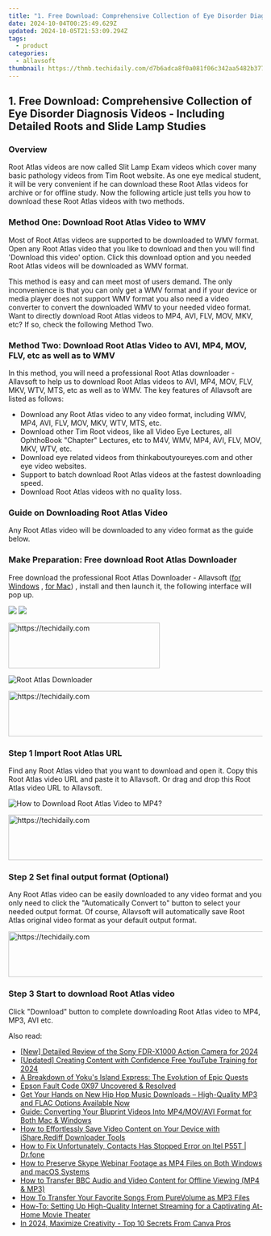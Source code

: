 ```yaml
---
title: "1. Free Download: Comprehensive Collection of Eye Disorder Diagnosis Videos - Including Detailed Roots and Slide Lamp Studies"
date: 2024-10-04T00:25:49.629Z
updated: 2024-10-05T21:53:09.294Z
tags:
  - product
categories:
  - allavsoft
thumbnail: https://thmb.techidaily.com/d7b6adca8f0a081f06c342aa5482b37710319db21786b9e9e3bb949855b9daba.jpg
---
```


## 1. Free Download: Comprehensive Collection of Eye Disorder Diagnosis Videos - Including Detailed Roots and Slide Lamp Studies

### Overview

Root Atlas videos are now called Slit Lamp Exam videos which cover many basic pathology videos from Tim Root website. As one eye medical student, it will be very convenient if he can download these Root Atlas videos for archive or for offline study. Now the following article just tells you how to download these Root Atlas videos with two methods.

### Method One: Download Root Atlas Video to WMV

Most of Root Atlas videos are supported to be downloaded to WMV format. Open any Root Atlas video that you like to download and then you will find 'Download this video' option. Click this download option and you needed Root Atlas videos will be downloaded as WMV format.

This method is easy and can meet most of users demand. The only inconvenience is that you can only get a WMV format and if your device or media player does not support WMV format you also need a video converter to convert the downloaded WMV to your needed video format. Want to directly download Root Atlas videos to MP4, AVI, FLV, MOV, MKV, etc? If so, check the following Method Two.

### Method Two: Download Root Atlas Video to AVI, MP4, MOV, FLV, etc as well as to WMV

In this method, you will need a professional Root Atlas downloader - Allavsoft to help us to download Root Atlas videos to AVI, MP4, MOV, FLV, MKV, WTV, MTS, etc as well as to WMV. The key features of Allavsoft are listed as follows:

* Download any Root Atlas video to any video format, including WMV, MP4, AVI, FLV, MOV, MKV, WTV, MTS, etc.
* Download other Tim Root videos, like all Video Eye Lectures, all OphthoBook "Chapter" Lectures, etc to M4V, WMV, MP4, AVI, FLV, MOV, MKV, WTV, etc.
* Download eye related videos from thinkaboutyoureyes.com and other eye video websites.
* Support to batch download Root Atlas videos at the fastest downloading speed.
* Download Root Atlas videos with no quality loss.

### Guide on Downloading Root Atlas Video

Any Root Atlas video will be downloaded to any video format as the guide below.

### Make Preparation: Free download Root Atlas Downloader

Free download the professional Root Atlas Downloader - Allavsoft ([for Windows](https://tools.techidaily.com/allavsoft/products/) , [for Mac](https://tools.techidaily.com/allavsoft/products/)) , install and then launch it, the following interface will pop up.

[![](https://www.allavsoft.com/how-to/../images/how-to/free-download-win.jpg)](https://tools.techidaily.com/allavsoft/products/) [![](https://www.allavsoft.com/how-to/../images/how-to/free-download-mac.jpg)](https://tools.techidaily.com/allavsoft/products/)

<!-- affiliate ads begin -->
<a href="https://aligracehair.sjv.io/c/5597632/2087234/19272" target="_top" id="2087234">
  <img src="//a.impactradius-go.com/display-ad/19272-2087234" border="0" alt="https://techidaily.com" width="300" height="90"/>
</a>
<img height="0" width="0" src="https://aligracehair.sjv.io/i/5597632/2087234/19272" style="position:absolute;visibility:hidden;" border="0" />
<!-- affiliate ads end -->

![Root Atlas Downloader](https://www.allavsoft.com/how-to/../images/allavsoft/screen-shot-600.jpg)

<!-- affiliate ads begin -->
<a href="https://imp.i357552.net/c/5597632/1001446/11832" target="_top" id="1001446">
  <img src="//a.impactradius-go.com/display-ad/11832-1001446" border="0" alt="https://techidaily.com" width="728" height="90"/>
</a>
<img height="0" width="0" src="https://imp.i357552.net/i/5597632/1001446/11832" style="position:absolute;visibility:hidden;" border="0" />
<!-- affiliate ads end -->

### Step 1 Import Root Atlas URL

Find any Root Atlas video that you want to download and open it. Copy this Root Atlas video URL and paste it to Allavsoft. Or drag and drop this Root Atlas video URL to Allavsoft.

![How to Download Root Atlas Video to MP4?](https://www.allavsoft.com/how-to/../images/how-to/download-rtmp-video/download-rtmp-video.jpg)

<!-- affiliate ads begin -->
<a href="https://appsumo.8odi.net/c/5597632/2087484/7443" target="_top" id="2087484">
  <img src="//a.impactradius-go.com/display-ad/7443-2087484" border="0" alt="https://techidaily.com" width="728" height="90"/>
</a>
<img height="0" width="0" src="https://appsumo.8odi.net/i/5597632/2087484/7443" style="position:absolute;visibility:hidden;" border="0" />
<!-- affiliate ads end -->

### Step 2 Set final output format (Optional)

Any Root Atlas video can be easily downloaded to any video format and you only need to click the "Automatically Convert to" button to select your needed output format. Of course, Allavsoft will automatically save Root Atlas original video format as your default output format.

<!-- affiliate ads begin -->
<a href="https://appsumo.8odi.net/c/5597632/2130890/7443" target="_top" id="2130890">
  <img src="//a.impactradius-go.com/display-ad/7443-2130890" border="0" alt="https://techidaily.com" width="728" height="90"/>
</a>
<img height="0" width="0" src="https://appsumo.8odi.net/i/5597632/2130890/7443" style="position:absolute;visibility:hidden;" border="0" />
<!-- affiliate ads end -->

### Step 3 Start to download Root Atlas video

Click "Download" button to complete downloading Root Atlas video to MP4, MP3, AVI etc.

<ins class="adsbygoogle"
     style="display:block"
     data-ad-format="autorelaxed"
     data-ad-client="ca-pub-7571918770474297"
     data-ad-slot="1223367746"></ins>

<ins class="adsbygoogle"
     style="display:block"
     data-ad-client="ca-pub-7571918770474297"
     data-ad-slot="8358498916"
     data-ad-format="auto"
     data-full-width-responsive="true"></ins>

<span class="atpl-alsoreadstyle">Also read:</span>
<div><ul>
<li><a href="https://fox-direct.techidaily.com/new-detailed-review-of-the-sony-fdr-x1000-action-camera-for-2024/"><u>[New] Detailed Review of the Sony FDR-X1000 Action Camera for 2024</u></a></li>
<li><a href="https://facebook-record-videos.techidaily.com/updated-creating-content-with-confidence-free-youtube-training-for-2024/"><u>[Updated] Creating Content with Confidence Free YouTube Training for 2024</u></a></li>
<li><a href="https://buynow-marvelous.techidaily.com/a-breakdown-of-yokus-island-express-the-evolution-of-epic-quests/"><u>A Breakdown of Yoku's Island Express: The Evolution of Epic Quests</u></a></li>
<li><a href="https://printer-issues.techidaily.com/epson-fault-code-0x97-uncovered-and-resolved/"><u>Epson Fault Code 0X97 Uncovered & Resolved</u></a></li>
<li><a href="https://win-unique.techidaily.com/get-your-hands-on-new-hip-hop-music-downloads-high-quality-mp3-and-flac-options-available-now/"><u>Get Your Hands on New Hip Hop Music Downloads – High-Quality MP3 and FLAC Options Available Now</u></a></li>
<li><a href="https://win-unique.techidaily.com/guide-converting-your-bluprint-videos-into-mp4movavi-format-for-both-mac-and-windows/"><u>Guide: Converting Your Bluprint Videos Into MP4/MOV/AVI Format for Both Mac & Windows</u></a></li>
<li><a href="https://win-unique.techidaily.com/how-to-effortlessly-save-video-content-on-your-device-with-isharerediff-downloader-tools/"><u>How to Effortlessly Save Video Content on Your Device with iShare.Rediff Downloader Tools</u></a></li>
<li><a href="https://howto.techidaily.com/how-to-fix-unfortunately-contacts-has-stopped-error-on-itel-p55t-drfone-by-drfone-fix-android-problems-fix-android-problems/"><u>How to Fix Unfortunately, Contacts Has Stopped Error on Itel P55T | Dr.fone</u></a></li>
<li><a href="https://win-unique.techidaily.com/how-to-preserve-skype-webinar-footage-as-mp4-files-on-both-windows-and-macos-systems/"><u>How to Preserve Skype Webinar Footage as MP4 Files on Both Windows and macOS Systems</u></a></li>
<li><a href="https://win-unique.techidaily.com/how-to-transfer-bbc-audio-and-video-content-for-offline-viewing-mp4-and-mp3/"><u>How to Transfer BBC Audio and Video Content for Offline Viewing (MP4 & MP3)</u></a></li>
<li><a href="https://win-unique.techidaily.com/how-to-transfer-your-favorite-songs-from-purevolume-as-mp3-files/"><u>How To Transfer Your Favorite Songs From PureVolume as MP3 Files</u></a></li>
<li><a href="https://techtrends.techidaily.com/how-to-setting-up-high-quality-internet-streaming-for-a-captivating-at-home-movie-theater/"><u>How-To: Setting Up High-Quality Internet Streaming for a Captivating At-Home Movie Theater</u></a></li>
<li><a href="https://fox-glue.techidaily.com/in-2024-maximize-creativity-top-10-secrets-from-canva-pros/"><u>In 2024, Maximize Creativity - Top 10 Secrets From Canva Pros</u></a></li>
</ul></div>

